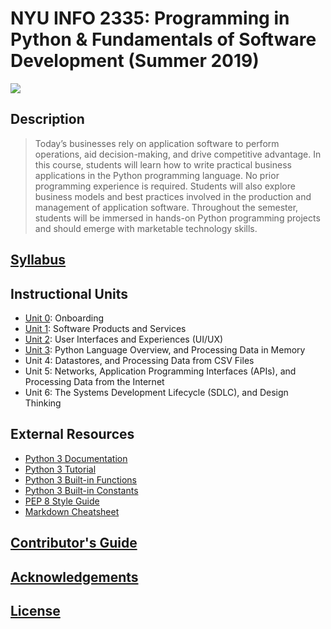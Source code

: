 # NYU INFO 2335: Programming in Python & Fundamentals of Software Development (Summer 2019)

![](https://www.perforce.com/sites/default/files/image/2018-08/image-blog-enterprises-investing-python%20(2).jpg)

## Description

> Today’s businesses rely on application software to perform operations, aid decision-making, and drive competitive advantage. In this course, students will learn how to write practical business applications in the Python programming language. No prior programming experience is required. Students will also explore business models and best practices involved in the production and management of application software. Throughout the semester, students will be immersed in hands-on Python programming projects and should emerge with marketable technology skills.

## [Syllabus](/SYLLABUS.pdf)

## Instructional Units

  + [Unit 0](/units/unit-0.md): Onboarding
  + [Unit 1](/units/unit-1.md): Software Products and Services
  + [Unit 2](/units/unit-2.md): User Interfaces and Experiences (UI/UX)
  + [Unit 3](/units/unit-3.md): Python Language Overview, and Processing Data in Memory
  + Unit 4: Datastores, and Processing Data from CSV Files
  + Unit 5: Networks, Application Programming Interfaces (APIs), and Processing Data from the Internet
  + Unit 6: The Systems Development Lifecycle (SDLC), and Design Thinking

## External Resources

  + [Python 3 Documentation](https://docs.python.org/3/reference/index.html)
  + [Python 3 Tutorial](https://docs.python.org/3/tutorial/index.html)
  + [Python 3 Built-in Functions](https://docs.python.org/3/library/functions.html)
  + [Python 3 Built-in Constants](https://docs.python.org/3/library/constants.html)
  + [PEP 8 Style Guide](https://www.python.org/dev/peps/pep-0008/)
  + [Markdown Cheatsheet](https://guides.github.com/pdfs/markdown-cheatsheet-online.pdf)

## [Contributor's Guide](/CONTRIBUTING.md)

## [Acknowledgements](/CREDITS.md)

## [License](/LICENSE.md)
